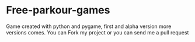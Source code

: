 # Free-parkour-games
Game created with python and pygame, first and alpha version more versions comes. You can Fork my project or you can send me a pull request

